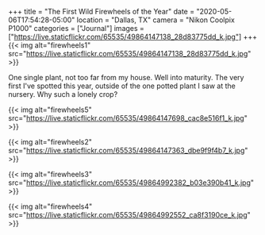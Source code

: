 +++
title = "The First Wild Firewheels of the Year"
date = "2020-05-06T17:54:28-05:00"
location = "Dallas, TX"
camera = "Nikon Coolpix P1000"
categories = ["Journal"]
images = ["https://live.staticflickr.com/65535/49864147138_28d83775dd_k.jpg"]
+++
{{< img alt="firewheels1" src="https://live.staticflickr.com/65535/49864147138_28d83775dd_k.jpg" >}}
<!--more-->
One single plant, not too far from my house. Well into maturity. The very first I've spotted this year, outside of the one potted plant I saw at the nursery. Why such a lonely crop?

{{< img alt="firewheels5" src="https://live.staticflickr.com/65535/49864147698_cac8e516f1_k.jpg" >}}

{{< img alt="firewheels2" src="https://live.staticflickr.com/65535/49864147363_dbe9f9f4b7_k.jpg" >}}

{{< img alt="firewheels3" src="https://live.staticflickr.com/65535/49864992382_b03e390b41_k.jpg" >}}

{{< img alt="firewheels4" src="https://live.staticflickr.com/65535/49864992552_ca8f3190ce_k.jpg" >}}
